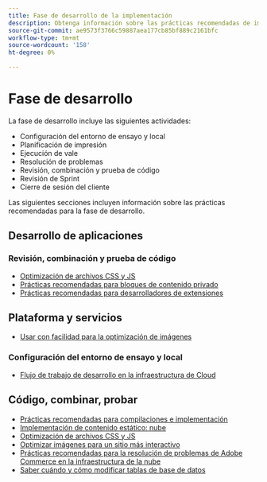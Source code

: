 ```yaml
---
title: Fase de desarrollo de la implementación
description: Obtenga información sobre las prácticas recomendadas de implementación para la fase de desarrollo de los proyectos de Adobe Commerce.
source-git-commit: ae9573f3766c59887aea177cb85bf889c2161bfc
workflow-type: tm+mt
source-wordcount: '158'
ht-degree: 0%

---
```



# Fase de desarrollo

La fase de desarrollo incluye las siguientes actividades:

- Configuración del entorno de ensayo y local
- Planificación de impresión
- Ejecución de vale
- Resolución de problemas
- Revisión, combinación y prueba de código
- Revisión de Sprint
- Cierre de sesión del cliente

Las siguientes secciones incluyen información sobre las prácticas recomendadas para la fase de desarrollo.

## Desarrollo de aplicaciones

### Revisión, combinación y prueba de código

<!--Assets not yet integrated
- Guidelines and standards
  - [Development best practices](https://wiki.corp.adobe.com/x/nT4ykw)
  - [Code Review](https://wiki.corp.adobe.com/x/qT4ykw)
  - [Debugging Magento 2](https://wiki.corp.adobe.com/x/nz4ykw) (wiki)
-->
- [Optimización de archivos CSS y JS](optimize-css-js-files.md)
- [Prácticas recomendadas para bloques de contenido privado](private-content-block-configuration.md)
- [Prácticas recomendadas para desarrolladores de extensiones](https://developer.adobe.com/commerce/php/best-practices/)

<!--Assets not yet integrated

  - [Best practices for theme development](https://wiki.corp.adobe.com/pages/viewpage.action?spaceKey=MAGPS&title=Best+Practices+for+Theme+Development)
  - [Module basis](https://wiki.corp.adobe.com/x/kz4ykw) (wiki) — Develop custom modules
  - [Exception Handling](https://wiki.corp.adobe.com/x/nz4ykw)
  - [Custom code copyrights](https://wiki.corp.adobe.com/x/lj4ykw)
- Source control and package management - wiki articles
  - [Code management - Git vs. Composer](https://wiki.corp.adobe.com/x/pz4ykw)
  - [Git branching strategy](https://wiki.corp.adobe.com/display/MAGPS/Git+Branching+Strategy)
  - [Composer development](https://wiki.corp.adobe.com/x/mD4ykw)
  - [Composer patching](https://wiki.corp.adobe.com/x/mj4ykw)
  - [Composer project structure](https://wiki.corp.adobe.com/x/mT4ykw)
  - [Composer tips and tricks](https://wiki.corp.adobe.com/x/lz4ykw)
-->

## Plataforma y servicios

- [Usar con facilidad para la optimización de imágenes](image-optimization.md)

### Configuración del entorno de ensayo y local

- [Flujo de trabajo de desarrollo en la infraestructura de Cloud](https://experienceleague.adobe.com/docs/commerce-cloud-service/user-guide/architecture/pro-develop-deploy-workflow.html)

## Código, combinar, probar

- [Prácticas recomendadas para compilaciones e implementación](https://experienceleague.adobe.com/docs/commerce-cloud-service/user-guide/develop/deploy/best-practices.html)
- [Implementación de contenido estático: nube](static-content-deployment.md)
- [Optimización de archivos CSS y JS](optimize-css-js-files.md)
- [Optimizar imágenes para un sitio más interactivo](image-optimization.md)
- [Prácticas recomendadas para la resolución de problemas de Adobe Commerce en la infraestructura de la nube](troubleshooting.md)
- [Saber cuándo y cómo modificar tablas de base de datos](modifying-core-and-third-party-tables.md)
